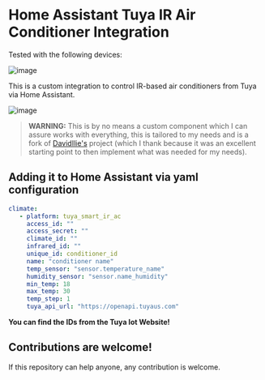 # Home Assistant Tuya IR Air Conditioner Integration

Tested with the following devices:

![image](https://github.com/EnzoD86/tuya-smart-ir-ac/assets/61162811/d887c8a1-9e66-4552-835e-bbe333482a85)


This is a custom integration to control IR-based air conditioners from Tuya via Home Assistant.

![image](https://github.com/EnzoD86/tuya-smart-ir-ac/assets/61162811/271d82ba-d460-4352-9a4d-054e7e607758)


>  **WARNING:** This is by no means a custom component which I can assure works with everything, this is tailored to my needs and is a fork of [DavidIlie's](https://github.com/DavidIlie) project (which I thank because it was an excellent starting point to then implement what was needed for my needs).

## Adding it to Home Assistant via yaml configuration

```yaml
climate:
   - platform: tuya_smart_ir_ac
     access_id: ""
     access_secret: ""
     climate_id: ""
     infrared_id: ""
     unique_id: conditioner_id
     name: "conditioner name"
     temp_sensor: "sensor.temperature_name"
     humidity_sensor: "sensor.name_humidity"
     min_temp: 18
     max_temp: 30
     temp_step: 1
     tuya_api_url: "https://openapi.tuyaus.com"
```

**You can find the IDs from the Tuya Iot Website!**

## Contributions are welcome!

If this repository can help anyone, any contribution is welcome.
